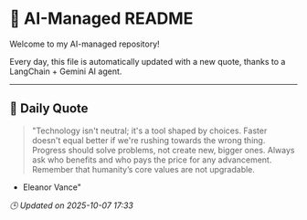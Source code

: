# 🧠 AI-Managed README

Welcome to my AI-managed repository!

Every day, this file is automatically updated with a new quote, thanks to a LangChain + Gemini AI agent.

---

## 📅 Daily Quote

> "Technology isn't neutral; it's a tool shaped by choices.
Faster doesn't equal better if we're rushing towards the wrong thing.
Progress should solve problems, not create new, bigger ones.
Always ask who benefits and who pays the price for any advancement.
Remember that humanity’s core values are not upgradable.

- Eleanor Vance"

*🕒 Updated on 2025-10-07 17:33*